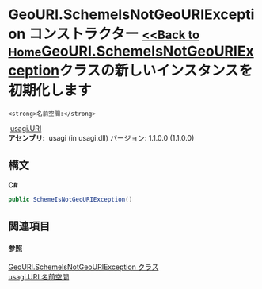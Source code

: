 # GeoURI.SchemeIsNotGeoURIException コンストラクター <small>[<<Back to Home](https://github.com/usagi/usagi.cs/blob/master/Help/Home.md)</small><a href="T_usagi_URI_GeoURI_SchemeIsNotGeoURIException.md">GeoURI.SchemeIsNotGeoURIException</a>クラスの新しいインスタンスを初期化します


    <strong>名前空間:</strong>
&nbsp;<a href="N_usagi_URI.md">usagi.URI</a><br /><strong>アセンブリ:</strong>
&nbsp;usagi (in usagi.dll) バージョン: 1.1.0.0 (1.1.0.0)

## 構文

**C#**<br />
``` C#
public SchemeIsNotGeoURIException()
```


## 関連項目


#### 参照
<a href="T_usagi_URI_GeoURI_SchemeIsNotGeoURIException.md">GeoURI.SchemeIsNotGeoURIException クラス</a><br /><a href="N_usagi_URI.md">usagi.URI 名前空間</a><br />